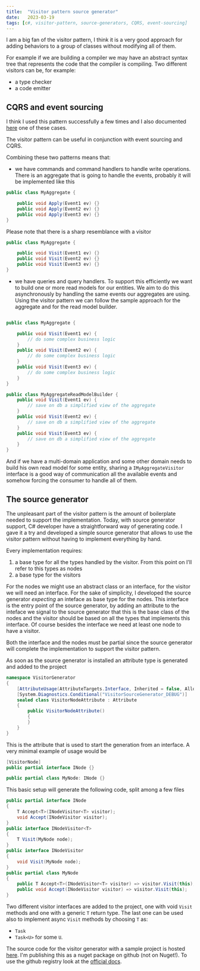 ```yaml
---
title:  "Visitor pattern source generator"
date:   2023-03-19
tags: [c#, visitor-pattern, source-generators, CQRS, event-sourcing]
---
```


I am a big fan of the visitor pattern, I think it is a very good approach for adding behaviors to a group of classes without modifying all of them. 

For example if we are building a compiler we may have an abstract syntax tree that represents the code that the compiler is compiling. Two different visitors can be, for example:
- a type checker 
- a code emitter

<!-- truncate -->

## CQRS and event sourcing

I think I used this pattern successfully a few times and I also documented [here](2021-02-21-Workflows-with-visitor-pattern.md) one of these cases. 

The visitor pattern can be useful in conjunction with event sourcing and CQRS.

Combining these two patterns means that:
- we have commands and command handlers to handle write operations. There is an aggregate that is going to handle the events, probably it will be implemented like this

```csharp
public class MyAggregate {

    public void Apply(Event1 ev) {}
    public void Apply(Event2 ev) {}
    public void Apply(Event3 ev) {}
}
```

Please note that there is a sharp resemblance with a visitor

```csharp
public class MyAggregate {

    public void Visit(Event1 ev) {}
    public void Visit(Event2 ev) {}
    public void Visit(Event3 ev) {}
}
```

- we have queries and query handlers. To support this efficiently we want to build one or more read models for our entities. We aim to do this asynchronously by handling the same events our aggregates are using. 
Using the visitor pattern we can follow the sample approach for the aggregate and for the read model builder. 

```csharp

public class MyAggregate {

    public void Visit(Event1 ev) {
        // do some complex business logic
    }
    public void Visit(Event2 ev) {
        // do some complex business logic
    }
    public void Visit(Event3 ev) {
        // do some complex business logic
    }
}

public class MyAggregateReadModelBuilder {
    public void Visit(Event1 ev) {
        // save on db a simplified view of the aggregate
    }
    public void Visit(Event2 ev) {
        // save on db a simplified view of the aggregate
    }
    public void Visit(Event3 ev) {
        // save on db a simplified view of the aggregate
    }
}
```

And if we have a multi-domain application and some other domain needs to build his own read model for some entity, sharing a `IMyAggregateVisitor` interface is a good way of communication all the available events and somehow forcing the consumer to handle all of them.

## The source generator

The unpleasant part of the visitor pattern is the amount of boilerplate needed to support the implementation. Today, with source generator support, C# developer have a straightforward way of generating code. I gave it a try and developed a simple source generator that allows to use the visitor pattern without having to implement everything by hand. 

Every implementation requires:
1. a base type for all the types handled by the visitor. From this point on I'll refer to this types as nodes
2. a base type for the visitors

For the nodes we might use an abstract class or an interface, for the visitor we will need an interface. For the sake of simplicity, I developed the source generator _expecting_ an inteface as base type for the nodes. This interface is the entry point of the source generator, by adding an attribute to the inteface we signal to the source generator that this is the base class of the nodes and the visitor should be based on all the types that implements this interface. Of course besides the interface we need at least one node to have a visitor.

Both the interface and the nodes must be partial since the source generator will complete the implementation to support the visitor pattern.

As soon as the source generator is installed an attribute type is generated and added to the project

```csharp
namespace VisitorGenerator
{
    [AttributeUsage(AttributeTargets.Interface, Inherited = false, AllowMultiple = false)]
    [System.Diagnostics.Conditional("VisitorSourceGenerator_DEBUG")]
    sealed class VisitorNodeAttribute : Attribute
    {
        public VisitorNodeAttribute()
        {
        }
    }
}
```

This is the attribute that is used to start the generation from an interface. A very minimal example of usage would be

```csharp
[VisitorNode]
public partial interface INode {}

public partial class MyNode: INode {}
```

This basic setup will generate the following code, split among a few files

```csharp
public partial interface INode
{
    T Accept<T>(INodeVisitor<T> visitor);
    void Accept(INodeVisitor visitor);
}
public interface INodeVisitor<T>
{
    T Visit(MyNode node);
}
public interface INodeVisitor
{
    void Visit(MyNode node);
}
public partial class MyNode
{
    public T Accept<T>(INodeVisitor<T> visitor) => visitor.Visit(this);
    public void Accept(INodeVisitor visitor) => visitor.Visit(this);
}
```

Two different visitor interfaces are added to the project, one with void `Visit` methods and one with a generic `T` return type. The last one can be used also to implement async `Visit` methods by choosing `T` as:
- `Task`
- `Task<U>` for some `U`.

The source code for the visitor generator with a sample project is hosted [here](https://github.com/davidelettieri/visitor-generator). I'm publishing this as a nuget package on github (not on Nuget!). To use the github registry look at the [official docs](https://docs.github.com/en/packages/working-with-a-github-packages-registry/working-with-the-nuget-registry).
